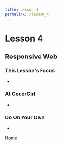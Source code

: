 ```yaml
---
title: Lesson 4
permalink: /lesson_4
---
```


# Lesson 4

## Responsive Web

### This Lesson's Focus
*

### At CoderGirl
*

### Do On Your Own
*

[Home]( /web_group_cohort )
